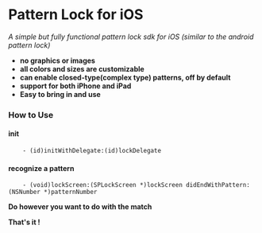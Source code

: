 Pattern Lock for iOS
========================
<i> A simple but fully functional pattern lock sdk for iOS (similar to the android pattern lock) </i>

* **no graphics or images**
* **all colors and sizes are customizable**
* **can enable closed-type(complex type) patterns, off by default**
* **support for both iPhone and iPad**
* **Easy to bring in and use**

### How to Use

#### init

		- (id)initWithDelegate:(id)lockDelegate
		
#### recognize a pattern

		- (void)lockScreen:(SPLockScreen *)lockScreen didEndWithPattern:(NSNumber *)patternNumber		


**Do however you want to do with the match**

**That's it !**